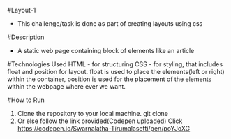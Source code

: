 #Layout-1
- This challenge/task is done as part of creating layouts using css

#Description
- A static web page containing block of elements like an article

#Technologies Used
HTML - for structuring
CSS - for styling, that includes float and position for layout. float is used to place the elements(left or right) within the container, position is used for the placement of the elements within the webpage where ever we want.

#How to Run
1. Clone the repository to your local machine.
   git clone
2. Or else follow the link provided(Codepen uploaded)
   Click https://codepen.io/Swarnalatha-Tirumalasetti/pen/poYJoXG
